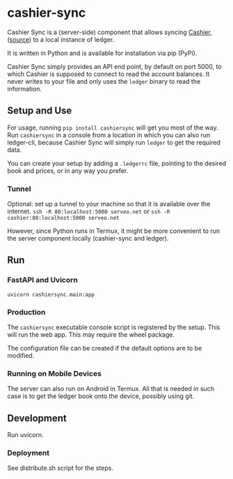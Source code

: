# cashier-sync

Cashier Sync is a (server-side) component that allows syncing [Cashier](https://cashier.alensiljak.eu.org/), ([source](https://gitlab.com/alensiljak/cashier)) to a local instance of ledger.

It is written in Python and is available for installation via pip (PyPi).

Cashier Sync simply provides an API end point, by default on port 5000, to which Cashier is supposed to connect to read the account balances. It never writes to your file and only uses the `ledger` binary to read the information.

## Setup and Use

For usage, running `pip install cashiersync` will get you most of the way. Run `cashiersync` in a console from a location in which you can also run ledger-cli, because Cashier Sync will simply run `ledger` to get the required data.

You can create your setup by adding a `.ledgerrc` file, pointing to the desired book and prices, or in any way you prefer.

### Tunnel

Optional: set up a tunnel to your machine so that it is available over the internet.
`ssh -R 80:localhost:5000 serveo.net`
or 
`ssh -R cashier:80:localhost:5000 serveo.net`

However, since Python runs in Termux, it might be more convenient to run the server component locally (cashier-sync and ledger).

## Run

### FastAPI and Uvicorn

`uvicorn cashiersync.main:app`

### Production

The `cashiersync` executable console script is registered by the setup. This will run the web app.
This may require the wheel package.

The configuration file can be created if the default options are to be modified.

### Running on Mobile Devices

The server can also run on Android in Termux. All that is needed in such case is to get the ledger book onto the device, possibly using git. 

## Development

Run uvicorn.

### Deployment

See distribute.sh script for the steps.
